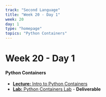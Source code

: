 ```yaml
---
track: "Second Language"
title: "Week 20 - Day 1"
week: 20
day: 1
type: "homepage"
topics: "Python Containers" 
---
```



# Week 20 - Day 1

#### Python Containers
- [**Lecture:** Intro to Python Containers](/second-language/week-20/day-1/lecture-materials/intro-to-python-containers/)
- [**Lab:** Python Containers Lab](/second-language/week-20/day-1/labs/python-containers-lab/) - **Deliverable**